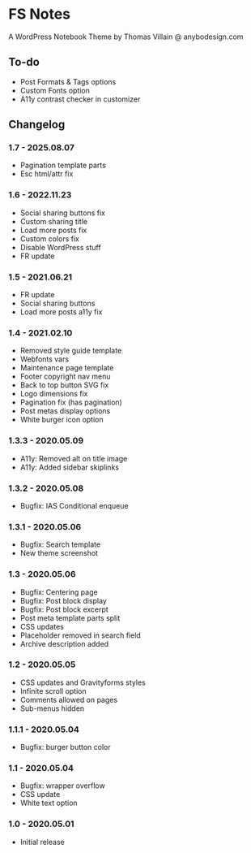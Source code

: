 # FS Notes

A WordPress Notebook Theme by Thomas Villain @ anybodesign.com

## To-do

* Post Formats & Tags options
* Custom Fonts option
* A11y contrast checker in customizer

## Changelog

### 1.7 - 2025.08.07
* Pagination template parts
* Esc html/attr fix

### 1.6 - 2022.11.23
* Social sharing buttons fix
* Custom sharing title
* Load more posts fix
* Custom colors fix
* Disable WordPress stuff
* FR update

### 1.5 - 2021.06.21
* FR update
* Social sharing buttons
* Load more posts a11y fix

### 1.4 - 2021.02.10
* Removed style guide template
* Webfonts vars
* Maintenance page template
* Footer copyright nav menu
* Back to top button SVG fix
* Logo dimensions fix
* Pagination fix (has pagination)
* Post metas display options
* White burger icon option

### 1.3.3 - 2020.05.09
* A11y: Removed alt on title image
* A11y: Added sidebar skiplinks 

### 1.3.2 - 2020.05.08
* Bugfix: IAS Conditional enqueue 

### 1.3.1 - 2020.05.06
* Bugfix: Search template 
* New theme screenshot

### 1.3 - 2020.05.06
* Bugfix: Centering page
* Bugfix: Post block display
* Bugfix: Post block excerpt
* Post meta template parts split
* CSS updates
* Placeholder removed in search field
* Archive description added

### 1.2 - 2020.05.05
* CSS updates and Gravityforms styles
* Infinite scroll option
* Comments allowed on pages
* Sub-menus hidden

### 1.1.1 - 2020.05.04
* Bugfix: burger button color

### 1.1 - 2020.05.04
* Bugfix: wrapper overflow
* CSS update
* White text option

### 1.0 - 2020.05.01
* Initial release